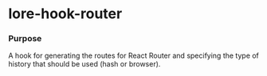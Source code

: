 # lore-hook-router

### Purpose

A hook for generating the routes for React Router and specifying the type of history that should be 
used (hash or browser).
